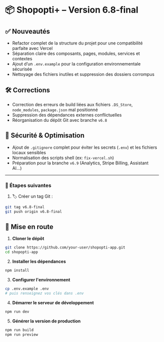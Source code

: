 # 📦 Shopopti+ – Version 6.8-final

## ✅ Nouveautés
- Refactor complet de la structure du projet pour une compatibilité parfaite avec Vercel
- Séparation claire des composants, pages, modules, services et contextes
- Ajout d’un `.env.example` pour la configuration environnementale sécurisée
- Nettoyage des fichiers inutiles et suppression des dossiers corrompus

## 🛠️ Corrections
- Correction des erreurs de build liées aux fichiers `.DS_Store`, `node_modules`, `package.json` mal positionné
- Suppression des dépendances externes conflictuelles
- Réorganisation du dépôt Git avec branche `v6.8`

## 🔐 Sécurité & Optimisation
- Ajout de `.gitignore` complet pour éviter les secrets (`.env`) et les fichiers locaux sensibles
- Normalisation des scripts shell (ex: `fix-vercel.sh`)
- Préparation pour la branche `v6.9` (Analytics, Stripe Billing, Assistant AI...)

---

### 🚀 Étapes suivantes

1. 🏷️ Créer un tag Git :
```bash
git tag v6.8-final
git push origin v6.8-final
```

## 🏁 Mise en route

1. **Cloner le dépôt**
```bash
git clone https://github.com/your-user/shopopti-app.git
cd shopopti-app
```
2. **Installer les dépendances**
```bash
npm install
```
3. **Configurer l'environnement**
```bash
cp .env.example .env
# puis renseignez vos clés dans .env
```
4. **Démarrer le serveur de développement**
```bash
npm run dev
```
5. **Générer la version de production**
```bash
npm run build
npm run preview
```
